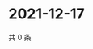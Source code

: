 # 2021-12-17

共 0 条

<!-- BEGIN WEIBO -->
<!-- 最后更新时间 Fri Dec 17 2021 21:19:26 GMT+0800 (China Standard Time) -->

<!-- END WEIBO -->
